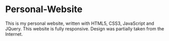 # Personal-Website
This is my personal website, written with HTML5, CSS3, JavaScript and JQuery. This website is fully responsive.
Design was partially taken from the Internet.
